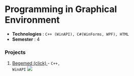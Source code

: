 # Programming in Graphical Environment

* **Technologies** : `C++ (WinAPI), C#(WinForms, WPF), HTML`
* **Semester** : 4

### Projects
1. [Begemed (click) ](/Gems-WinAPI) -		<code>C++, WinAPI</code>
![](src/begemed.gif)

